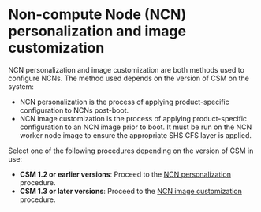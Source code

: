 # Non-compute Node (NCN) personalization and image customization

NCN personalization and image customization are both methods used to configure NCNs. The method used depends on the version of CSM on the system:

- NCN personalization is the process of applying product-specific configuration to NCNs post-boot.
- NCN image customization is the process of applying product-specific configuration to an NCN image prior to boot. It must be run on the NCN worker node image to ensure the appropriate SHS CFS layer is applied.

Select one of the following procedures depending on the version of CSM in use:

- **CSM 1.2 or earlier versions**: Proceed to the [NCN personalization](ncn_personalization.md#ncn-personalization) procedure.
- **CSM 1.3 or later versions**: Proceed to the [NCN image customization](ncn_image_customization.md#ncn-image-customization) procedure.
